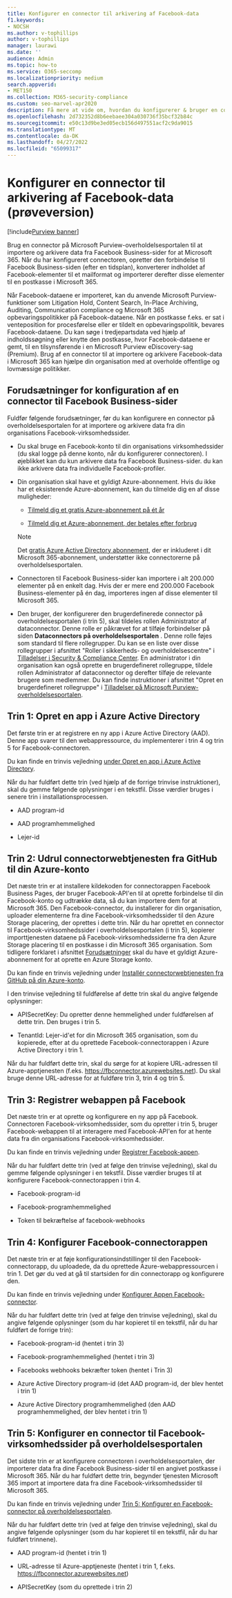 ```yaml
---
title: Konfigurer en connector til arkivering af Facebook-data
f1.keywords:
- NOCSH
ms.author: v-tophillips
author: v-tophillips
manager: laurawi
ms.date: ''
audience: Admin
ms.topic: how-to
ms.service: O365-seccomp
ms.localizationpriority: medium
search.appverid:
- MET150
ms.collection: M365-security-compliance
ms.custom: seo-marvel-apr2020
description: Få mere at vide om, hvordan du konfigurerer & bruger en connector på Microsoft Purview-overholdelsesportalen til at importere & arkivere data fra Facebook Business-sider for at Microsoft 365.
ms.openlocfilehash: 2d732352d8b6eebaee304a030736f35bcf32b84c
ms.sourcegitcommit: e50c13d9be3ed05ecb156d497551acf2c9da9015
ms.translationtype: MT
ms.contentlocale: da-DK
ms.lasthandoff: 04/27/2022
ms.locfileid: "65099317"
---
```

# <a name="set-up-a-connector-to-archive-facebook-data-preview"></a>Konfigurer en connector til arkivering af Facebook-data (prøveversion)

[!include[Purview banner](../includes/purview-rebrand-banner.md)]

Brug en connector på Microsoft Purview-overholdelsesportalen til at importere og arkivere data fra Facebook Business-sider for at Microsoft 365. Når du har konfigureret connectoren, opretter den forbindelse til Facebook Business-siden (efter en tidsplan), konverterer indholdet af Facebook-elementer til et mailformat og importerer derefter disse elementer til en postkasse i Microsoft 365.

Når Facebook-dataene er importeret, kan du anvende Microsoft Purview-funktioner som Litigation Hold, Content Search, In-Place Archiving, Auditing, Communication compliance og Microsoft 365 opbevaringspolitikker på Facebook-dataene. Når en postkasse f.eks. er sat i venteposition for procesførelse eller er tildelt en opbevaringspolitik, bevares Facebook-dataene. Du kan søge i tredjepartsdata ved hjælp af indholdssøgning eller knytte den postkasse, hvor Facebook-dataene er gemt, til en tilsynsførende i en Microsoft Purview eDiscovery-sag (Premium). Brug af en connector til at importere og arkivere Facebook-data i Microsoft 365 kan hjælpe din organisation med at overholde offentlige og lovmæssige politikker.

## <a name="prerequisites-for-setting-up-a-connector-for-facebook-business-pages"></a>Forudsætninger for konfiguration af en connector til Facebook Business-sider

Fuldfør følgende forudsætninger, før du kan konfigurere en connector på overholdelsesportalen for at importere og arkivere data fra din organisations Facebook-virksomhedssider. 

- Du skal bruge en Facebook-konto til din organisations virksomhedssider (du skal logge på denne konto, når du konfigurerer connectoren). I øjeblikket kan du kun arkivere data fra Facebook Business-sider. du kan ikke arkivere data fra individuelle Facebook-profiler.

- Din organisation skal have et gyldigt Azure-abonnement. Hvis du ikke har et eksisterende Azure-abonnement, kan du tilmelde dig en af disse muligheder:

    - [Tilmeld dig et gratis Azure-abonnement på ét år](https://azure.microsoft.com/free)

    - [Tilmeld dig et Azure-abonnement, der betales efter forbrug](https://azure.microsoft.com/pricing/purchase-options/pay-as-you-go/)

    > [!NOTE]
    > Det [gratis Azure Active Directory abonnement](use-your-free-azure-ad-subscription-in-office-365.md), der er inkluderet i dit Microsoft 365-abonnement, understøtter ikke connectorerne på overholdelsesportalen.

- Connectoren til Facebook Business-sider kan importere i alt 200.000 elementer på en enkelt dag. Hvis der er mere end 200.000 Facebook Business-elementer på én dag, importeres ingen af disse elementer til Microsoft 365.

- Den bruger, der konfigurerer den brugerdefinerede connector på overholdelsesportalen (i trin 5), skal tildeles rollen Administrator af dataconnector. Denne rolle er påkrævet for at tilføje forbindelser på siden **Dataconnectors på overholdelsesportalen** . Denne rolle føjes som standard til flere rollegrupper. Du kan se en liste over disse rollegrupper i afsnittet "Roller i sikkerheds- og overholdelsescentre" i [Tilladelser i Security & Compliance Center](../security/office-365-security/permissions-in-the-security-and-compliance-center.md#roles-in-the-security--compliance-center). En administrator i din organisation kan også oprette en brugerdefineret rollegruppe, tildele rollen Administrator af dataconnector og derefter tilføje de relevante brugere som medlemmer. Du kan finde instruktioner i afsnittet "Opret en brugerdefineret rollegruppe" i [Tilladelser på Microsoft Purview-overholdelsesportalen](microsoft-365-compliance-center-permissions.md#create-a-custom-role-group).

## <a name="step-1-create-an-app-in-azure-active-directory"></a>Trin 1: Opret en app i Azure Active Directory

Det første trin er at registrere en ny app i Azure Active Directory (AAD). Denne app svarer til den webappressource, du implementerer i trin 4 og trin 5 for Facebook-connectoren.

Du kan finde en trinvis vejledning [under Opret en app i Azure Active Directory](deploy-facebook-connector.md#step-1-create-an-app-in-azure-active-directory).

Når du har fuldført dette trin (ved hjælp af de forrige trinvise instruktioner), skal du gemme følgende oplysninger i en tekstfil. Disse værdier bruges i senere trin i installationsprocessen.

- AAD program-id

- AAD programhemmelighed

- Lejer-id

## <a name="step-2-deploy-the-connector-web-service-from-github-to-your-azure-account"></a>Trin 2: Udrul connectorwebtjenesten fra GitHub til din Azure-konto

Det næste trin er at installere kildekoden for connectorappen Facebook Business Pages, der bruger Facebook-API'en til at oprette forbindelse til din Facebook-konto og udtrække data, så du kan importere dem for at Microsoft 365. Den Facebook-connector, du installerer for din organisation, uploader elementerne fra dine Facebook-virksomhedssider til den Azure Storage placering, der oprettes i dette trin. Når du har oprettet en connector til Facebook-virksomhedssider i overholdelsesportalen (i trin 5), kopierer importtjenesten dataene på Facebook-virksomhedssiderne fra den Azure Storage placering til en postkasse i din Microsoft 365 organisation. Som tidligere forklaret i afsnittet [Forudsætninger](#prerequisites-for-setting-up-a-connector-for-facebook-business-pages) skal du have et gyldigt Azure-abonnement for at oprette en Azure Storage konto.

Du kan finde en trinvis vejledning under [Installér connectorwebtjenesten fra GitHub på din Azure-konto](deploy-facebook-connector.md#step-2-deploy-the-connector-web-service-from-github-to-your-azure-account).

I den trinvise vejledning til fuldførelse af dette trin skal du angive følgende oplysninger:

- APISecretKey: Du opretter denne hemmelighed under fuldførelsen af dette trin. Den bruges i trin 5.

- TenantId: Lejer-id'et for din Microsoft 365 organisation, som du kopierede, efter at du oprettede Facebook-connectorappen i Azure Active Directory i trin 1.

Når du har fuldført dette trin, skal du sørge for at kopiere URL-adressen til Azure-apptjenesten (f.eks. https://fbconnector.azurewebsites.net). Du skal bruge denne URL-adresse for at fuldføre trin 3, trin 4 og trin 5.

## <a name="step-3-register-the-web-app-on-facebook"></a>Trin 3: Registrer webappen på Facebook

Det næste trin er at oprette og konfigurere en ny app på Facebook. Connectoren Facebook-virksomhedssider, som du opretter i trin 5, bruger Facebook-webappen til at interagere med Facebook-API'en for at hente data fra din organisations Facebook-virksomhedssider.

Du kan finde en trinvis vejledning under [Registrer Facebook-appen](deploy-facebook-connector.md#step-3-register-the-facebook-app).

Når du har fuldført dette trin (ved at følge den trinvise vejledning), skal du gemme følgende oplysninger i en tekstfil. Disse værdier bruges til at konfigurere Facebook-connectorappen i trin 4.

- Facebook-program-id

- Facebook-programhemmelighed

- Token til bekræftelse af facebook-webhooks

## <a name="step-4-configure-the-facebook-connector-app"></a>Trin 4: Konfigurer Facebook-connectorappen

Det næste trin er at føje konfigurationsindstillinger til den Facebook-connectorapp, du uploadede, da du oprettede Azure-webappressourcen i trin 1. Det gør du ved at gå til startsiden for din connectorapp og konfigurere den.

Du kan finde en trinvis vejledning under [Konfigurer Appen Facebook-connector](archive-facebook-data-with-sample-connector.md#step-4-configure-the-facebook-connector-app).

Når du har fuldført dette trin (ved at følge den trinvise vejledning), skal du angive følgende oplysninger (som du har kopieret til en tekstfil, når du har fuldført de forrige trin):

- Facebook-program-id (hentet i trin 3)

- Facebook-programhemmelighed (hentet i trin 3)

- Facebooks webhooks bekræfter token (hentet i Trin 3)

- Azure Active Directory program-id (det AAD program-id, der blev hentet i trin 1)

- Azure Active Directory programhemmelighed (den AAD programhemmelighed, der blev hentet i trin 1)

## <a name="step-5-set-up-a-facebook-business-pages-connector-in-the-compliance-portal"></a>Trin 5: Konfigurer en connector til Facebook-virksomhedssider på overholdelsesportalen

Det sidste trin er at konfigurere connectoren i overholdelsesportalen, der importerer data fra dine Facebook Business-sider til en angivet postkasse i Microsoft 365. Når du har fuldført dette trin, begynder tjenesten Microsoft 365 import at importere data fra dine Facebook-virksomhedssider til Microsoft 365.

Du kan finde en trinvis vejledning under [Trin 5: Konfigurer en Facebook-connector på overholdelsesportalen](deploy-facebook-connector.md#step-5-set-up-a-facebook-connector-in-the-compliance-portal).

Når du har fuldført dette trin (ved at følge den trinvise vejledning), skal du angive følgende oplysninger (som du har kopieret til en tekstfil, når du har fuldført trinnene).

- AAD program-id (hentet i trin 1)

- URL-adresse til Azure-apptjeneste (hentet i trin 1, f.eks. https://fbconnector.azurewebsites.net)

- APISecretKey (som du oprettede i trin 2)
